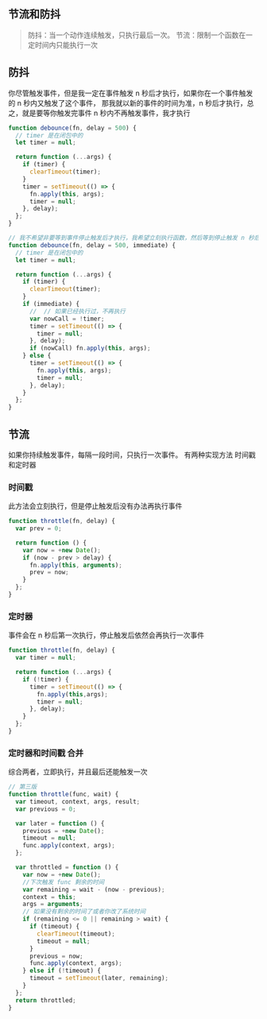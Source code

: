 ## 节流和防抖

> 防抖：当一个动作连续触发，只执行最后一次。
> 节流：限制一个函数在一定时间内只能执行一次

## 防抖

你尽管触发事件，但是我一定在事件触发 n 秒后才执行，如果你在一个事件触发的 n 秒内又触发了这个事件，
那我就以新的事件的时间为准，n 秒后才执行，总之，就是要等你触发完事件 n 秒内不再触发事件，我才执行

```js
function debounce(fn, delay = 500) {
  // timer 是在闭包中的
  let timer = null;

  return function (...args) {
    if (timer) {
      clearTimeout(timer);
    }
    timer = setTimeout(() => {
      fn.apply(this, args);
      timer = null;
    }, delay);
  };
}

// 我不希望非要等到事件停止触发后才执行，我希望立刻执行函数，然后等到停止触发 n 秒后，才可以重新触发执行。
function debounce(fn, delay = 500, immediate) {
  // timer 是在闭包中的
  let timer = null;

  return function (...args) {
    if (timer) {
      clearTimeout(timer);
    }
    if (immediate) {
      //  // 如果已经执行过，不再执行
      var nowCall = !timer;
      timer = setTimeout(() => {
        timer = null;
      }, delay);
      if (nowCall) fn.apply(this, args);
    } else {
      timer = setTimeout(() => {
        fn.apply(this, args);
        timer = null;
      }, delay);
    }
  };
}
```

## 节流

如果你持续触发事件，每隔一段时间，只执行一次事件。 有两种实现方法 时间戳和定时器

### 时间戳

此方法会立刻执行，但是停止触发后没有办法再执行事件

```js
function throttle(fn, delay) {
  var prev = 0;

  return function () {
    var now = +new Date();
    if (now - prev > delay) {
      fn.apply(this, arguments);
      prev = now;
    }
  };
}
```

### 定时器

事件会在 n 秒后第一次执行，停止触发后依然会再执行一次事件

```js
function throttle(fn, delay) {
  var timer = null;

  return function (...args) {
    if (!timer) {
      timer = setTimeout(() => {
        fn.apply(this,args);
        timer = null;
      }, delay);
    }
  };
}
```

### 定时器和时间戳 合并

综合两者，立即执行，并且最后还能触发一次

```js
// 第三版
function throttle(func, wait) {
  var timeout, context, args, result;
  var previous = 0;

  var later = function () {
    previous = +new Date();
    timeout = null;
    func.apply(context, args);
  };

  var throttled = function () {
    var now = +new Date();
    //下次触发 func 剩余的时间
    var remaining = wait - (now - previous);
    context = this;
    args = arguments;
    // 如果没有剩余的时间了或者你改了系统时间
    if (remaining <= 0 || remaining > wait) {
      if (timeout) {
        clearTimeout(timeout);
        timeout = null;
      }
      previous = now;
      func.apply(context, args);
    } else if (!timeout) {
      timeout = setTimeout(later, remaining);
    }
  };
  return throttled;
}
```
